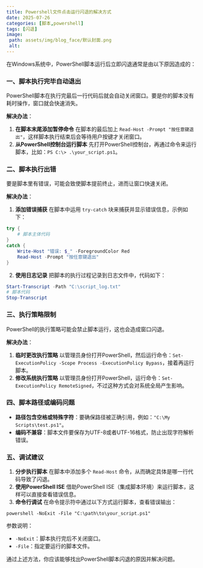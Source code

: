 ```yaml
---
title: Powershell文件点击运行闪退的解决方式
date: 2025-07-26
categories: [脚本,powershell]
tags: [闪退]
image:
 path: assets/img/blog_face/默认封面.png
 alt:
---
```

在Windows系统中，PowerShell脚本运行后立即闪退通常是由以下原因造成的：

### 一、脚本执行完毕自动退出
PowerShell脚本在执行完最后一行代码后就会自动关闭窗口。要是你的脚本没有耗时操作，窗口就会快速消失。

**解决办法**：
1. **在脚本末尾添加暂停命令**
在脚本的最后加上 `Read-Host -Prompt "按任意键退出"`，这样脚本执行结束后会等待用户按键才关闭窗口。
2. **从PowerShell控制台运行脚本**
先打开PowerShell控制台，再通过命令来运行脚本，比如：`PS C:\> .\your_script.ps1`。

### 二、脚本执行出错
要是脚本里有错误，可能会致使脚本提前终止，进而让窗口快速关闭。

**解决办法**：
1. **添加错误捕获**
在脚本中运用 `try-catch` 块来捕获并显示错误信息，示例如下：
```powershell
try {
    # 脚本主体代码
}
catch {
    Write-Host "错误: $_" -ForegroundColor Red
    Read-Host -Prompt "按任意键退出"
}
```
2. **使用日志记录**
把脚本的执行过程记录到日志文件中，代码如下：
```powershell
Start-Transcript -Path "C:\script_log.txt"
# 脚本代码
Stop-Transcript
```

### 三、执行策略限制
PowerShell的执行策略可能会禁止脚本运行，这也会造成窗口闪退。

**解决办法**：
1. **临时更改执行策略**
以管理员身份打开PowerShell，然后运行命令：`Set-ExecutionPolicy -Scope Process -ExecutionPolicy Bypass`，接着再运行脚本。
2. **修改系统执行策略**
以管理员身份打开PowerShell，运行命令：`Set-ExecutionPolicy RemoteSigned`，不过这种方式会对系统全局产生影响。

### 四、脚本路径或编码问题
- **路径包含空格或特殊字符**：要确保路径被正确引用，例如：`"C:\My Scripts\test.ps1"`。
- **编码不兼容**：脚本文件要保存为UTF-8或者UTF-16格式，防止出现字符解析错误。

### 五、调试建议
1. **分步执行脚本**
在脚本中添加多个 `Read-Host` 命令，从而确定具体是哪一行代码导致了闪退。
2. **使用PowerShell ISE**
借助PowerShell ISE（集成脚本环境）来运行脚本，这样可以直接查看错误信息。
3. **命令行调试**
在命令提示符中通过以下方式运行脚本，查看错误输出：
```
powershell -NoExit -File "C:\path\to\your_script.ps1"
```
参数说明：
- `-NoExit`：脚本执行完后不关闭窗口。
- `-File`：指定要运行的脚本文件。

通过上述方法，你应该能够找出PowerShell脚本闪退的原因并解决问题。
